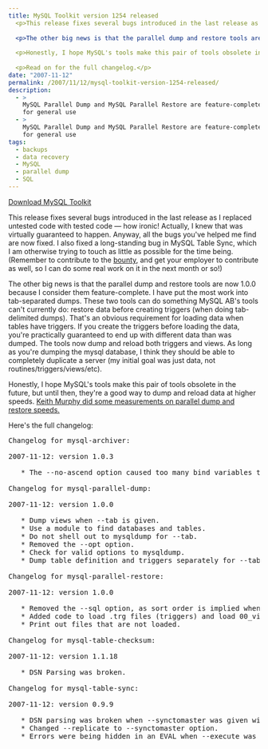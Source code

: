 ```yaml
---
title: MySQL Toolkit version 1254 released
  <p>This release fixes several bugs introduced in the last release as I replaced untested code with tested code -- how ironic!  Actually, I knew that was virtually guaranteed to happen.  Anyway, all the bugs you've helped me find are now fixed.  I also fixed a long-standing bug in MySQL Table Sync, which I am otherwise trying to touch as little as possible for the time being.  (Remember to contribute to the <a href="http://www.xaprb.com/blog/2007/10/31/mysql-table-sync-bounty-lets-do-it/">bounty</a>, and get your employer to contribute as well, so I can do some real work on it in the next month or so!)</p>
  
  <p>The other big news is that the parallel dump and restore tools are now 1.0.0 because I consider them feature-complete.  I have put the most work into tab-separated dumps.  These two tools can do something MySQL AB's tools can't currently do: restore data before creating triggers (when doing tab-delimited dumps).  That's an obvious requirement for loading data when tables have triggers.  If you create the triggers before loading the data, you're practically guaranteed to end up with different data than was dumped.  The tools now dump and reload both triggers and views.  As long as you're dumping the mysql database, I think they should be able to completely duplicate a server (my initial goal was just data, not routines/triggers/views/etc).</p>
  
  <p>Honestly, I hope MySQL's tools make this pair of tools obsolete in the future, but until then, they're a good way to dump and reload data at higher speeds.  <a href="http://www.paragon-cs.com/wordpress/?p=52">Keith Murphy did some measurements on parallel dump and restore speeds.</a></p>
  
  <p>Read on for the full changelog.</p>
date: "2007-11-12"
permalink: /2007/11/12/mysql-toolkit-version-1254-released/
description:
  - >
    MySQL Parallel Dump and MySQL Parallel Restore are feature-complete and ready
    for general use
  - >
    MySQL Parallel Dump and MySQL Parallel Restore are feature-complete and ready
    for general use
tags:
  - backups
  - data recovery
  - MySQL
  - parallel dump
  - SQL
---
```

<p class="download">
  <a href="http://code.google.com/p/maatkit/">Download MySQL Toolkit</a>
</p>

This release fixes several bugs introduced in the last release as I replaced untested code with tested code &#8212; how ironic! Actually, I knew that was virtually guaranteed to happen. Anyway, all the bugs you've helped me find are now fixed. I also fixed a long-standing bug in MySQL Table Sync, which I am otherwise trying to touch as little as possible for the time being. (Remember to contribute to the [bounty][1], and get your employer to contribute as well, so I can do some real work on it in the next month or so!)

The other big news is that the parallel dump and restore tools are now 1.0.0 because I consider them feature-complete. I have put the most work into tab-separated dumps. These two tools can do something MySQL AB's tools can't currently do: restore data before creating triggers (when doing tab-delimited dumps). That's an obvious requirement for loading data when tables have triggers. If you create the triggers before loading the data, you're practically guaranteed to end up with different data than was dumped. The tools now dump and reload both triggers and views. As long as you're dumping the mysql database, I think they should be able to completely duplicate a server (my initial goal was just data, not routines/triggers/views/etc).

Honestly, I hope MySQL's tools make this pair of tools obsolete in the future, but until then, they're a good way to dump and reload data at higher speeds. [Keith Murphy did some measurements on parallel dump and restore speeds.][2]

Here's the full changelog:

<pre>Changelog for mysql-archiver:

2007-11-12: version 1.0.3

   * The --no-ascend option caused too many bind variables to be used.

Changelog for mysql-parallel-dump:

2007-11-12: version 1.0.0

   * Dump views when --tab is given.
   * Use a module to find databases and tables.
   * Do not shell out to mysqldump for --tab.
   * Removed the --opt option.
   * Check for valid options to mysqldump.
   * Dump table definition and triggers separately for --tab.

Changelog for mysql-parallel-restore:

2007-11-12: version 1.0.0

   * Removed the --sql option, as sort order is implied when --tab is given.
   * Added code to load .trg files (triggers) and load 00_views files.
   * Print out files that are not loaded.

Changelog for mysql-table-checksum:

2007-11-12: version 1.1.18

   * DSN Parsing was broken.

Changelog for mysql-table-sync:

2007-11-12: version 0.9.9

   * DSN parsing was broken when --synctomaster was given with one DSN.
   * Changed --replicate to --synctomaster option.
   * Errors were being hidden in an EVAL when --execute was specified (bug #1819744).
</pre>

 [1]: http://www.xaprb.com/blog/2007/10/31/mysql-table-sync-bounty-lets-do-it/
 [2]: http://www.paragon-cs.com/wordpress/?p=52

